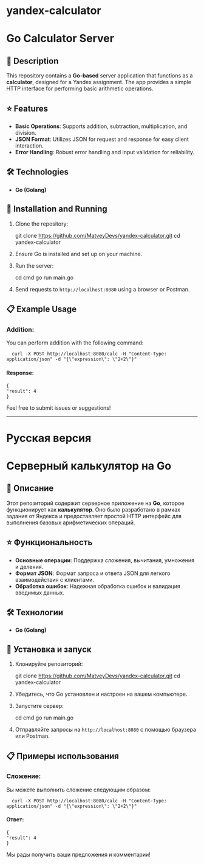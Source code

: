 # yandex-calculator
# Go Calculator Server
## 📜 Description
This repository contains a **Go-based** server application that functions as a **calculator**, designed for a Yandex assignment. The app provides a simple HTTP interface for performing basic arithmetic operations.

## ⭐ Features
- **Basic Operations**: Supports addition, subtraction, multiplication, and division.
- **JSON Format**: Utilizes JSON for request and response for easy client interaction.
- **Error Handling**: Robust error handling and input validation for reliability.

## 🛠️ Technologies
- **Go (Golang)**

## 🚀 Installation and Running

1. Clone the repository:


    git clone https://github.com/MatveyDevs/yandex-calculator.git 
    cd yandex-calculator
2. Ensure Go is installed and set up on your machine.

3. Run the server:


    cd cmd
    go run main.go
4. Send requests to `http://localhost:8080` using a browser or Postman.

## 📋 Example Usage

### Addition:
You can perform addition with the following command:

      curl -X POST http://localhost:8080/calc -H "Content-Type: application/json" -d "{\"expression\": \"2+2\"}"

#### Response:
    {
    "result": 4
    }

Feel free to submit issues or suggestions!

---

# Русская версия

# Серверный калькулятор на Go

## 📜 Описание
Этот репозиторий содержит серверное приложение на **Go**, которое функционирует как **калькулятор**. Оно было разработано в рамках задания от Яндекса и предоставляет простой HTTP интерфейс для выполнения базовых арифметических операций.

## ⭐ Функциональность
- **Основные операции**: Поддержка сложения, вычитания, умножения и деления.
- **Формат JSON**: Формат запроса и ответа JSON для легкого взаимодействия с клиентами.
- **Обработка ошибок**: Надежная обработка ошибок и валидация вводимых данных.

## 🛠️ Технологии
- **Go (Golang)**

## 🚀 Установка и запуск

1. Клонируйте репозиторий:


    git clone https://github.com/MatveyDevs/yandex-calculator.git 
    cd yandex-calculator
2. Убедитесь, что Go установлен и настроен на вашем компьютере.

3. Запустите сервер:


    cd cmd
    go run main.go
4. Отправляйте запросы на `http://localhost:8080` с помощью браузера или Postman.

## 📋 Примеры использования

### Сложение:
Вы можете выполнить сложение следующим образом:

      curl -X POST http://localhost:8080/calc -H "Content-Type: application/json" -d "{\"expression\": \"2+2\"}"

#### Ответ:
    {
    "result": 4
    }

Мы рады получить ваши предложения и комментарии!